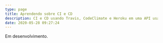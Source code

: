 ```yaml
---
type: page
title: Aprendendo sobre CI e CD
description: CI e CD usando Travis, CodeClimate e Heroku em uma API usando Go
date: 2020-05-28 09:27:24
---
```


Em desenvolvimento.

